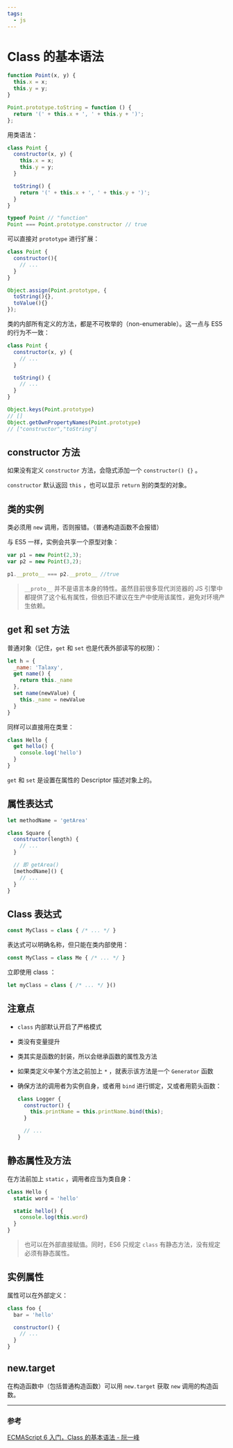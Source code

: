 ```yaml
---
tags:
  - js
---
```


# Class 的基本语法

```js
function Point(x, y) {
  this.x = x;
  this.y = y;
}

Point.prototype.toString = function () {
  return '(' + this.x + ', ' + this.y + ')';
};
```

用类语法：

```js
class Point {
  constructor(x, y) {
    this.x = x;
    this.y = y;
  }

  toString() {
    return '(' + this.x + ', ' + this.y + ')';
  }
}

typeof Point // "function"
Point === Point.prototype.constructor // true
```

可以直接对 `prototype` 进行扩展：

```js
class Point {
  constructor(){
    // ...
  }
}

Object.assign(Point.prototype, {
  toString(){},
  toValue(){}
});
```

类的内部所有定义的方法，都是不可枚举的（non-enumerable）。这一点与 ES5 的行为不一致：

```js
class Point {
  constructor(x, y) {
    // ...
  }

  toString() {
    // ...
  }
}

Object.keys(Point.prototype)
// []
Object.getOwnPropertyNames(Point.prototype)
// ["constructor","toString"]
```

## constructor 方法

如果没有定义 `constructor` 方法，会隐式添加一个 `constructor() {}` 。

`constructor` 默认返回 `this` ，也可以显示 `return` 别的类型的对象。

## 类的实例

类必须用 `new` 调用，否则报错。（普通构造函数不会报错）

与 ES5 一样，实例会共享一个原型对象：

```js
var p1 = new Point(2,3);
var p2 = new Point(3,2);

p1.__proto__ === p2.__proto__ //true
```

> `__proto__` 并不是语言本身的特性。虽然目前很多现代浏览器的 JS 引擎中都提供了这个私有属性，但依旧不建议在生产中使用该属性，避免对环境产生依赖。

## get 和 set 方法

普通对象（记住，`get` 和 `set` 也是代表外部读写的权限）：

```js
let h = {
  _name: 'Talaxy',
  get name() {
    return this._name
  },
  set name(newValue) {
    this._name = newValue
  }
}
```

同样可以直接用在类里：

```js
class Hello {
  get hello() {
    console.log('hello')
  }
}
```

`get` 和 `set` 是设置在属性的 Descriptor 描述对象上的。

## 属性表达式

```js
let methodName = 'getArea'

class Square {
  constructor(length) {
    // ...
  }

  // 即 getArea()
  [methodName]() {
    // ...
  }
}
```

## Class 表达式

```js
const MyClass = class { /* ... */ }
```

表达式可以明确名称，但只能在类内部使用：

```js
const MyClass = class Me { /* ... */ }
```

立即使用 class ：

```js
let myClass = class { /* ... */ }()
```

## 注意点

* `class` 内部默认开启了严格模式
* 类没有变量提升
* 类其实是函数的封装，所以会继承函数的属性及方法
* 如果类定义中某个方法之前加上 `*` ，就表示该方法是一个 `Generator` 函数
* 确保方法的调用者为实例自身，或者用 `bind` 进行绑定，又或者用箭头函数：

  ```js
  class Logger {
    constructor() {
      this.printName = this.printName.bind(this);
    }

    // ...
  }
  ```
  
## 静态属性及方法

在方法前加上 `static` ，调用者应当为类自身：

```js
class Hello {
  static word = 'hello'

  static hello() {
    console.log(this.word)
  }
}
```

> 也可以在外部直接赋值。同时，ES6 只规定 `class` 有静态方法，没有规定必须有静态属性。

## 实例属性

属性可以在外部定义：

```js
class foo {
  bar = 'hello'

  constructor() {
    // ...
  }
}
```

## new.target

在构造函数中（包括普通构造函数）可以用 `new.target` 获取 `new` 调用的构造函数。

---

### 参考

[ECMAScript 6 入门，Class 的基本语法 - 阮一峰](https://es6.ruanyifeng.com/#docs/class)
